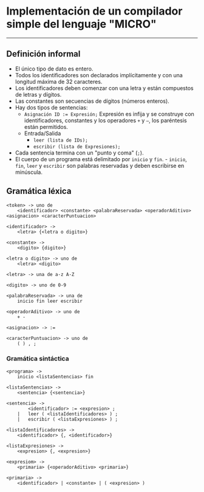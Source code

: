 # Implementación de un compilador simple del lenguaje "MICRO"
<hr>

## Definición informal

- El único tipo de dato es entero.
- Todos los identificadores son declarados implícitamente y con una longitud máxima de
32 caracteres.
- Los identificadores deben comenzar con una letra y están compuestos de letras y
dígitos.
- Las constantes son secuencias de dígitos (números enteros).
- Hay dos tipos de sentencias:
	- `Asignación ID := Expresión;` Expresión es infija y se construye con
identificadores, constantes y los operadores `+` y `–`, los paréntesis están
permitidos.
	- Entrada/Salida
		- `leer (lista de IDs);`
		- `escribir (lista de Expresiones);`
- Cada sentencia termina con un "punto y coma" (`;`).
- El cuerpo de un programa está delimitado por `inicio` y `fin`. - `inicio`, `fin`, `leer` y `escribir` son palabras reservadas y deben escribirse en minúscula.

## Gramática léxica

```ebnf
<token> -> uno de  
	<identificador> <constante> <palabraReservada> <operadorAditivo> <asignacion> <caracterPuntuacion>

<identificador> ->
	<letra> {<letra o digito>}

<constante> ->
	<digito> {digito>}

<letra o digito> -> uno de
	<letra> <digito>

<letra> -> una de a-z A-Z

<digito> -> uno de 0-9

<palabraReservada> -> una de
	inicio fin leer escribir

<operadorAditivo> -> uno de
	+ -

<asignacion> -> :=

<caracterPuntuacion> -> uno de
	( ) , ;
```

### Gramática sintáctica

```ebnf
<programa> ->
	inicio <listaSentencias> fin

<listaSentencias> ->
	<sentencia> {<sentencia>}

<sentencia> ->
		<identificador> := <expresion> ;
	| 	leer ( <listaIdentificadores> ) ;
	|	escribir ( <listaExpresiones> ) ;

<listaIdentificadores> ->
	<identificador> {, <identificador>}

<listaExpresiones> ->
	<expresion> {, <expresion>}

<expresiom> ->
	<primaria> {<operadorAditivo> <primaria>}

<primaria> ->
	<identificador> | <constante> | ( <expresion> )
```